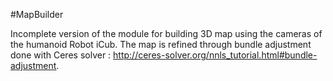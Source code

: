 #MapBuilder

Incomplete version of the module for building 3D map using the cameras of the humanoid Robot iCub.
The map is refined through bundle adjustment done with Ceres solver : http://ceres-solver.org/nnls_tutorial.html#bundle-adjustment.
